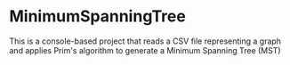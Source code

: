 # MinimumSpanningTree
This is a console-based project that reads a CSV file representing a graph and applies Prim's algorithm to generate a Minimum Spanning Tree (MST)
